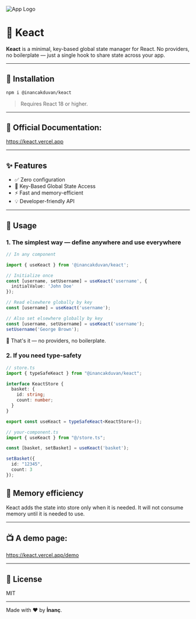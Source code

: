 

![App Logo](https://res.cloudinary.com/dnjvyciqt/image/upload/v1747499928/keact_banner_jsve0i.png)

# 🔑 Keact

**Keact** is a minimal, key-based global state manager for React. No providers, no boilerplate — just a single hook to share state across your app.

---

## 🚀 Installation

```bash
npm i @inancakduvan/keact
```

> Requires React 18 or higher.

---

## 📝 Official Documentation:
https://keact.vercel.app

---

## ✨ Features

- ✅ Zero configuration
- 🔑 Key-Based Global State Access
- ⚡ Fast and memory-efficient
- 💡 Developer-friendly API

---

## 🔧 Usage

### 1. The simplest way — define anywhere and use everywhere

```ts
// In any component

import { useKeact } from '@inancakduvan/keact';

// Initialize once
const [username, setUsername] = useKeact('username', {
  initialValue: 'John Doe'
});

// Read elsewhere globally by key
const [username] = useKeact('username');

// Also set elsewhere globally by key
const [username, setUsername] = useKeact('username');
setUsername('George Brown');
```

📌 That's it — no providers, no boilerplate.


### 2. If you need type-safety

```ts
// store.ts
import { typeSafeKeact } from "@inancakduvan/keact";

interface KeactStore {
  basket: {
    id: string;
    count: number;
  }
}

export const useKeact = typeSafeKeact<KeactStore>();

// your-component.ts
import { useKeact } from "@/store.ts";

const [basket, setBasket] = useKeact('basket');

setBasket({
  id: "12345",
  count: 3
});
```

<!-- --- -->

<!-- ## 🧩 Contextual State (Scoped to a Provider)

Use `KeactContext` to isolate state between parts of your app:

```tsx
import { KeactContext, useKeact } from "@inancakduvan/keact";

function ProfilePage() {
  return (
    <KeactContext name="profile">
      <Profile />
    </KeactContext>
  );
}

function Profile() {
  const [username, setUsername] = useKeact("username", {
    context: "profile",
    initialValue: 'John Doe',
  });

  return (
    <button onClick={() => setUsername('George Brown')}>Username: {username}</button>
  );
}
```

➡️ Now `username` is isolated to only the `"profile"` scope. -->

<!-- ---

## Type-safety for contextual states

```ts
// types/keact.d.ts
import "@inancakduvan/keact";

declare module "@inancakduvan/keact" {
  // global states
  interface KeactTypeRegistry {
    appVersion: string;
  }

  // contextual states
  interface KeactContextTypeRegistry {
    profile: {
      username: string;
    };
  }
}
``` -->

<!-- --- -->

## 🧼 Memory efficiency

Keact adds the state into store only when it is needed. It will not consume memory until it is needed to use.

---

## 📺 A demo page:
https://keact.vercel.app/demo

---

## 📄 License

MIT

---

Made with ❤️ by **İnanç**.